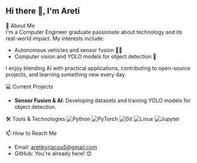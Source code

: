 ## Hi there 👋, I'm Areti

🚀 About Me  
I'm a Computer Engineer graduate passionate about technology and its real-world impact. My interests include:  
- Autonomous vehicles and sensor fusion 🚗🤖  
- Computer vision and YOLO models for object detection 📸  

I enjoy blending AI with practical applications, contributing to open-source projects, and learning something new every day.  

💻 Current Projects  
- **Sensor Fusion & AI**: Developing datasets and training YOLO models for object detection.

🛠️ Tools & Technologies
![Python](https://img.shields.io/badge/Python-3776AB?style=for-the-badge&logo=python&logoColor=white)
![PyTorch](https://img.shields.io/badge/PyTorch-EE4C2C?style=for-the-badge&logo=pytorch&logoColor=white)
![Git](https://img.shields.io/badge/Git-F05032?style=for-the-badge&logo=git&logoColor=white)
![Linux](https://img.shields.io/badge/Linux-FCC624?style=for-the-badge&logo=linux&logoColor=black)
![Jupyter](https://img.shields.io/badge/Jupyter-F37626?style=for-the-badge&logo=jupyter&logoColor=white)

📫 How to Reach Me  
- Email: aretikyriacou5@gmail.com  
- GitHub: You're already here! 😊  
